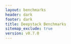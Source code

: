 ```yaml
---
layout: benchmarks
header: dark
footer: dark
title: Deepstack Benchmarks
sitemap_exclude: true
version: v0.7.0
---
```

